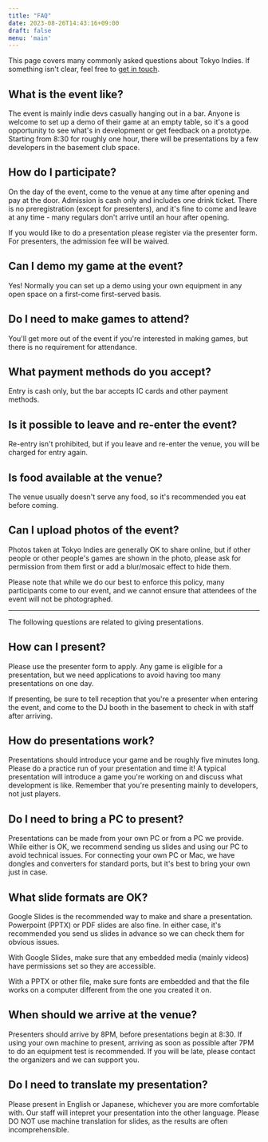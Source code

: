 ```yaml
---
title: "FAQ"
date: 2023-08-26T14:43:16+09:00
draft: false
menu: 'main'
---
```


This page covers many commonly asked questions about Tokyo Indies. If something isn't clear, feel free to [get in touch](mailto:contact@tokyoindies.com).

## What is the event like?

The event is mainly indie devs casually hanging out in a bar. Anyone is welcome to set up a demo of their game at an empty table, so it's a good opportunity to see what's in development or get feedback on a prototype. Starting from 8:30 for roughly one hour, there will be presentations by a few developers in the basement club space.


## How do I participate?

On the day of the event, come to the venue at any time after opening and pay at the door. Admission is cash only and includes one drink ticket. There is no preregistration (except for presenters), and it's fine to come and leave at any time - many regulars don't arrive until an hour after opening.

If you would like to do a presentation please register via the presenter form. For presenters, the admission fee will be waived.

## Can I demo my game at the event?

Yes! Normally you can set up a demo using your own equipment in any open space on a first-come first-served basis. 

## Do I need to make games to attend?

You'll get more out of the event if you're interested in making games, but there is no requirement for attendance.

## What payment methods do you accept?

Entry is cash only, but the bar accepts IC cards and other payment methods.

## Is it possible to leave and re-enter the event?

Re-entry isn't prohibited, but if you leave and re-enter the venue, you will be charged for entry again.

## Is food available at the venue?

The venue usually doesn't serve any food, so it's recommended you eat before coming. 

## Can I upload photos of the event?

Photos taken at Tokyo Indies are generally OK to share online, but if other people or other people's games are shown in the photo, please ask for permission from them first or add a blur/mosaic effect to hide them. 

Please note that while we do our best to enforce this policy, many participants come to our event, and we cannot ensure that attendees of the event will not be photographed.

-----

The following questions are related to giving presentations.

## How can I present?

Please use the presenter form to apply. Any game is eligible for a presentation, but we need applications to avoid having too many presentations on one day.

If presenting, be sure to tell reception that you're a presenter when entering the event, and come to the DJ booth in the basement to check in with staff after arriving.

## How do presentations work?

Presentations should introduce your game and be roughly five minutes long. Please do a practice run of your presentation and time it! A typical presentation will introduce a game you're working on and discuss what development is like. Remember that you're presenting mainly to developers, not just players.

## Do I need to bring a PC to present?

Presentations can be made from your own PC or from a PC we provide. While either is OK, we recommend sending us slides and using our PC to avoid technical issues. For connecting your own PC or Mac, we have dongles and converters for standard ports, but it's best to bring your own just in case.

## What slide formats are OK?

Google Slides is the recommended way to make and share a presentation. Powerpoint (PPTX) or PDF slides are also fine. In either case, it's recommended you send us slides in advance so we can check them for obvious issues.

With Google Slides, make sure that any embedded media (mainly videos) have permissions set so they are accessible.

With a PPTX or other file, make sure fonts are embedded and that the file works on a computer different from the one you created it on.

## When should we arrive at the venue?

Presenters should arrive by 8PM, before presentations begin at 8:30. If using your own machine to present, arriving as soon as possible after 7PM to do an equipment test is recommended. If you will be late, please contact the organizers and we can support you.

## Do I need to translate my presentation?

Please present in English or Japanese, whichever you are more comfortable with. Our staff will intepret your presentation into the other language. Please DO NOT use machine translation for slides, as the results are often incomprehensible.

